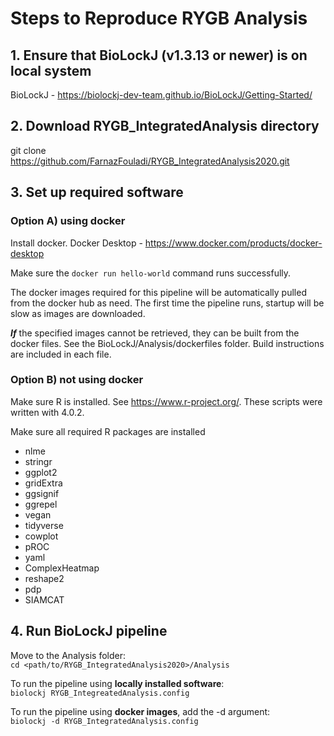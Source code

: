# Steps to Reproduce RYGB Analysis

## 1. Ensure that BioLockJ (v1.3.13 or newer) is on local system
BioLockJ - https://biolockj-dev-team.github.io/BioLockJ/Getting-Started/

## 2. Download RYGB_IntegratedAnalysis directory
git clone https://github.com/FarnazFouladi/RYGB_IntegratedAnalysis2020.git

## 3. Set up required software

### Option A) using docker

Install docker.
Docker Desktop - https://www.docker.com/products/docker-desktop

Make sure the ` docker run hello-world ` command runs successfully.

The docker images required for this pipeline will be automatically pulled from the docker hub as need.  The first time the pipeline runs, startup will be slow as images are downloaded. 

**_If_** the specified images cannot be retrieved, they can be built from the docker files.  See the BioLockJ/Analysis/dockerfiles folder.  Build instructions are included in each file.

### Option B) not using docker

Make sure R is installed.  See https://www.r-project.org/.  These scripts were written with 4.0.2.

Make sure all required R packages are installed                                

 * nlme
 * stringr
 * ggplot2
 * gridExtra
 * ggsignif
 * ggrepel
 * vegan
 * tidyverse
 * cowplot
 * pROC
 * yaml
 * ComplexHeatmap
 * reshape2
 * pdp
 * SIAMCAT

## 4. Run BioLockJ pipeline

Move to the Analysis folder:            
`cd <path/to/RYGB_IntegratedAnalysis2020>/Analysis`

To run the pipeline using **locally installed software**:                 
`biolockj RYGB_IntegreatedAnalysis.config`

To run the pipeline using **docker images**, add the -d argument:                                    
`biolockj -d RYGB_IntegratedAnalysis.config`
